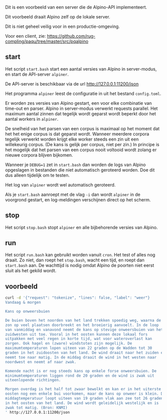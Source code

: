 Dit is een voorbeeld van een server die de Alpino-API implementeert.

Dit voorbeeld draait Alpino zelf op de lokale server.

Dit is niet geheel veilig voor in een productie-omgeving.

Voor een client, zie: https://github.com/rug-compling/paqu/tree/master/src/pqalpino

## start

Het script `start.bash` start een aantal versies van Alpino in
server-modus, en start de API-server `alpiner`.

De API-server is beschikbaar via de url http://127.0.0.1:11200/json

Het programma `alpiner` leest de configuratie in uit het bestand
`config.toml`.

Er worden zes versies van Alpino gestart, een voor elke combinatie van
time-out en parser. Alpino in server-modus verwerkt requests parallel.
Het maximum aantal zinnen dat tegelijk wordt geparst wordt beperkt door
het aantal workers in `alpiner`.

De snelheid van het parsen van een corpus is maximaal op het moment dat
het het enige corpus is dat geparst wordt. Wanneer meerdere corpora
tegelijk verwerkt worden krijgt elke worker steeds een zin uit een
willekeurig corpus. (De kans is gelijk per corpus, niet per zin.) In
principe is het mogelijk dat het parsen van een corpus nooit voltooid
wordt zolang er nieuwe corpora blijven bijkomen.

Wanneer je `DEBUG=1` zet in `start.bash` dan worden de logs van Alpino
opgeslagen in bestanden die niet automatisch geroteerd worden. Doe dit
dus alleen tijdelijk om te testen.

Het log van `alpiner` wordt wel automatisch geroteerd.

Als je `start.bash` aanroept met de vlag `-i` dan wordt `alpiner` in de
voorgrond gestart, en log-meldingen verschijnen direct op het scherm.

## stop

Het script `stop.bash` stopt `alpiner` en alle bijbehorende versies van
Alpino.

## run

Het script `run.bash` kan gebruikt worden vanuit `cron`. Het test of
alles nog draait. Zo niet, dan roept het `stop.bash`, wacht een tijd, en
roept dan `start.bash` aan. De wachttijd is nodig omdat Alpino de
poorten niet eerst sluit als het gekild wordt.

## voorbeeld

```sh
curl -d '{"request": "tokenize", "lines": false, "label": "weer"}
Vandaag & morgen

Kans op onweersbuien

De buien boven het noorden van het land trekken spoedig weg, waarna de
zon op veel plaatsen doorbreekt en het broeierig aanvoelt. In de loop
van vanmiddag en vanavond neemt de kans op stevige onweersbuien van het
zuidwesten uit toe. Vooral in het oosten kunnen deze lokaal fors
uitpakken met veel regen in korte tijd, wat voor wateroverlast kan
zorgen. Ook hagel en (zware) windstoten zijn mogelijk. De
maximumtemperaturen lopen uiteen van 22 graden op de Wadden tot 30
graden in het zuidoosten van het land. De wind draait naar het zuiden en
neemt toe naar matig. In de middag draait de wind in het westen naar
noordwest en neemt af naar zwak.

Komende nacht is er nog steeds kans op enkele forse onweersbuien. De
minimumtemperaturen liggen rond de 20 graden en de wind is zwak uit
uiteenlopende richtingen.

Morgen overdag is het half tot zwaar bewolkt en kan er in het uiterste
oosten nog een enkele bui voorkomen, maar de kans op onweer is klein. De
middagtemperatuur loopt uiteen van 19 graden vlak aan zee tot 26 graden
in het oosten van het land. De wind wordt geleidelijk westelijk en is
zwak tot matig. (Bron: KNMI)
' http://127.0.0.1:11200/json
```
